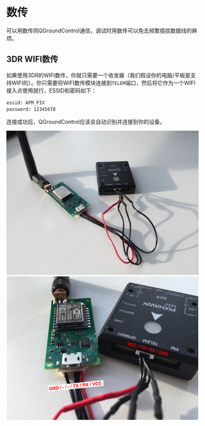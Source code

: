 # 数传
可以用数传同QGroundControl通信，调试时用数传可以免去频繁插拔数据线的麻烦。

## 3DR WIFI数传

如果使用3DR的WIFI数传，你就只需要一个收发器（我们假设你的电脑/平板是支持WIFI的）。你只需要将WIFI数传模块连接到```TELEM```端口，然后将它作为一个WIFI接入点使用就行，ESSID和密码如下：

```sh
essid: APM_PIX
password: 12345678
```
连接成功后，QGroundControl应该会自动识别并连接到你的设备。

![](images/hardware/3dr_wifi_1.JPG)
![](images/hardware/3dr_wifi_2.png)
